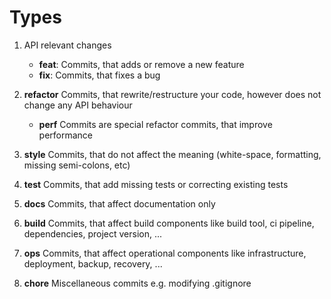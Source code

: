 # Types

1. API relevant changes

   - **feat**: Commits, that adds or remove a new feature
   - **fix**: Commits, that fixes a bug

2. **refactor** Commits, that rewrite/restructure your code, however does not change any API behaviour

   - **perf** Commits are special refactor commits, that improve performance

3. **style** Commits, that do not affect the meaning (white-space, formatting, missing semi-colons, etc)

4. **test** Commits, that add missing tests or correcting existing tests

5. **docs** Commits, that affect documentation only

6. **build** Commits, that affect build components like build tool, ci pipeline, dependencies, project version, ...

7. **ops** Commits, that affect operational components like infrastructure, deployment, backup, recovery, ...

8. **chore** Miscellaneous commits e.g. modifying .gitignore
